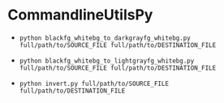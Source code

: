 # CommandlineUtilsPy

* `python blackfg_whitebg_to_darkgrayfg_whitebg.py full/path/to/SOURCE_FILE full/path/to/DESTINATION_FILE`

* `python blackfg_whitebg_to_lightgrayfg_whitebg.py full/path/to/SOURCE_FILE full/path/to/DESTINATION_FILE`

* `python invert.py full/path/to/SOURCE_FILE full/path/to/DESTINATION_FILE`



